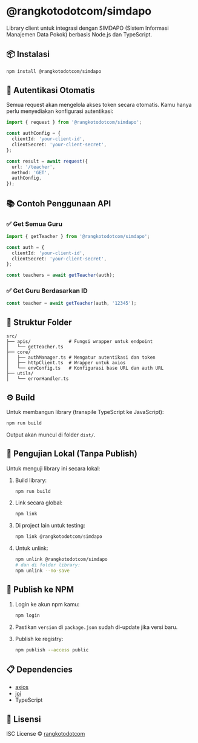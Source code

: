 # @rangkotodotcom/simdapo

Library client untuk integrasi dengan SIMDAPO (Sistem Informasi Manajemen Data Pokok) berbasis Node.js dan TypeScript.

## 📦 Instalasi

```bash
npm install @rangkotodotcom/simdapo
```

## 🔐 Autentikasi Otomatis

Semua request akan mengelola akses token secara otomatis. Kamu hanya perlu menyediakan konfigurasi autentikasi:

```ts
import { request } from '@rangkotodotcom/simdapo';

const authConfig = {
  clientId: 'your-client-id',
  clientSecret: 'your-client-secret',
};

const result = await request({
  url: '/teacher',
  method: 'GET',
  authConfig,
});
```

## 📚 Contoh Penggunaan API

### ✅ Get Semua Guru

```ts
import { getTeacher } from '@rangkotodotcom/simdapo';

const auth = {
  clientId: 'your-client-id',
  clientSecret: 'your-client-secret',
};

const teachers = await getTeacher(auth);
```

### ✅ Get Guru Berdasarkan ID

```ts
const teacher = await getTeacher(auth, '12345');
```

## 🧱 Struktur Folder

```
src/
├── apis/              # Fungsi wrapper untuk endpoint
│   └── getTeacher.ts
├── core/
│   ├── authManager.ts # Mengatur autentikasi dan token
│   ├── httpClient.ts  # Wrapper untuk axios
│   └── envConfig.ts   # Konfigurasi base URL dan auth URL
├── utils/
│   └── errorHandler.ts
```

## ⚙️ Build

Untuk membangun library (transpile TypeScript ke JavaScript):

```bash
npm run build
```

Output akan muncul di folder `dist/`.

## 🧪 Pengujian Lokal (Tanpa Publish)

Untuk menguji library ini secara lokal:

1. Build library:
   ```bash
   npm run build
   ```

2. Link secara global:
   ```bash
   npm link
   ```

3. Di project lain untuk testing:
   ```bash
   npm link @rangkotodotcom/simdapo
   ```

4. Untuk unlink:
   ```bash
   npm unlink @rangkotodotcom/simdapo
   # dan di folder library:
   npm unlink --no-save
   ```

## 🚀 Publish ke NPM

1. Login ke akun npm kamu:
   ```bash
   npm login
   ```

2. Pastikan `version` di `package.json` sudah di-update jika versi baru.

3. Publish ke registry:
   ```bash
   npm publish --access public
   ```

## 📋 Dependencies

- [axios](https://www.npmjs.com/package/axios)
- [joi](https://www.npmjs.com/package/joi)
- TypeScript

## 📄 Lisensi

ISC License © [rangkotodotcom](https://www.npmjs.com/org/rangkotodotcom)
